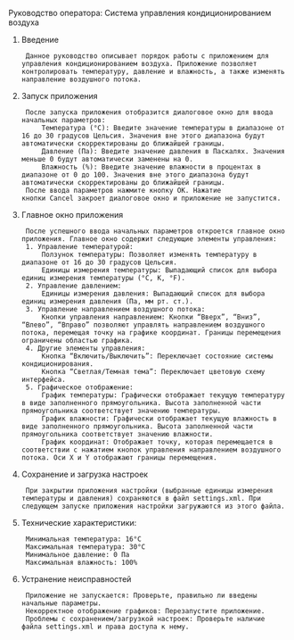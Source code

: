Руководство оператора: Система управления кондиционированием воздуха
1. Введение

        Данное руководство описывает порядок работы с приложением для управления кондиционированием воздуха. Приложение позволяет контролировать температуру, давление и влажность, а также изменять направление воздушного потока.

2. Запуск приложения

        После запуска приложения отобразится диалоговое окно для ввода начальных параметров:
            Температура (°C): Введите значение температуры в диапазоне от 16 до 30 градусов Цельсия. Значения вне этого диапазона будут автоматически скорректированы до ближайшей границы.
            Давление (Па): Введите значение давления в Паскалях. Значения меньше 0 будут автоматически заменены на 0.
            Влажность (%): Введите значение влажности в процентах в диапазоне от 0 до 100. Значения вне этого диапазона будут автоматически скорректированы до ближайшей границы.
        После ввода параметров нажмите кнопку OK. Нажатие кнопки Cancel закроет диалоговое окно и приложение не запустится.

3. Главное окно приложения

        После успешного ввода начальных параметров откроется главное окно приложения. Главное окно содержит следующие элементы управления:
        1. Управление температурой:
            Ползунок температуры: Позволяет изменять температуру в диапазоне от 16 до 30 градусов Цельсия.
            Единицы измерения температуры: Выпадающий список для выбора единиц измерения температуры (°C, K, °F).
        2. Управление давлением:
            Единицы измерения давления: Выпадающий список для выбора единиц измерения давления (Па, мм рт. ст.).
        3. Управление направлением воздушного потока:
            Кнопки управления направлением: Кнопки “Вверх”, “Вниз”, “Влево”, “Вправо” позволяют управлять направлением воздушного потока, перемещая точку на графике координат. Границы перемещения ограничены областью графика.
        4. Другие элементы управления:
            Кнопка “Включить/Выключить”: Переключает состояние системы кондиционирования.
            Кнопка “Светлая/Темная тема”: Переключает цветовую схему интерфейса.
        5. Графическое отображение:
            График температуры: Графически отображает текущую температуру в виде заполненного прямоугольника. Высота заполненной части прямоугольника соответствует значению температуры.
            График влажности: Графически отображает текущую влажность в виде заполненного прямоугольника. Высота заполненной части прямоугольника соответствует значению влажности.
            График координат: Отображает точку, которая перемещается в соответствии с нажатием кнопок управления направлением воздушного потока. Оси X и Y отображают границы перемещения.
4. Сохранение и загрузка настроек
   
        При закрытии приложения настройки (выбранные единицы измерения температуры и давления) сохраняются в файл settings.xml. При следующем запуске приложения настройки загружаются из этого файла.

5. Технические характеристики:

        Минимальная температура: 16°C
        Максимальная температура: 30°C
        Минимальное давление: 0 Па
        Максимальная влажность: 100%
6. Устранение неисправностей
   
        Приложение не запускается: Проверьте, правильно ли введены начальные параметры.
        Некорректное отображение графиков: Перезапустите приложение.
        Проблемы с сохранением/загрузкой настроек: Проверьте наличие файла settings.xml и права доступа к нему.

